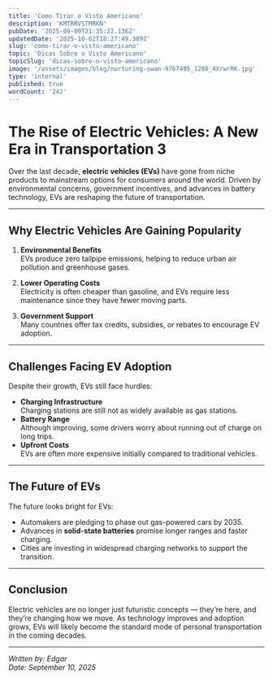 ```yaml
---
title: 'Como Tirar o Visto Americano'
description: 'KMTRRVSTMRKN'
pubDate: '2025-09-09T21:35:22.136Z'
updatedDate: '2025-10-02T18:27:49.389Z'
slug: 'como-tirar-o-visto-americano'
topic: 'Dicas Sobre o Visto Americano'
topicSlug: 'dicas-sobre-o-visto-americano'
image: '/assets/images/blog/nurturing-swan-9767495_1280_4XrwrRK.jpg'
type: 'internal'
published: true
wordCount: '242'
---
```


# The Rise of Electric Vehicles: A New Era in Transportation 3

Over the last decade, **electric vehicles (EVs)** have gone from niche products to mainstream options for consumers around the world. Driven by environmental concerns, government incentives, and advances in battery technology, EVs are reshaping the future of transportation.

---

## Why Electric Vehicles Are Gaining Popularity

1. **Environmental Benefits**  
   EVs produce zero tailpipe emissions, helping to reduce urban air pollution and greenhouse gases.

2. **Lower Operating Costs**  
   Electricity is often cheaper than gasoline, and EVs require less maintenance since they have fewer moving parts.

3. **Government Support**  
   Many countries offer tax credits, subsidies, or rebates to encourage EV adoption.

---

## Challenges Facing EV Adoption

Despite their growth, EVs still face hurdles:

- **Charging Infrastructure**  
  Charging stations are still not as widely available as gas stations.
- **Battery Range**  
  Although improving, some drivers worry about running out of charge on long trips.
- **Upfront Costs**  
  EVs are often more expensive initially compared to traditional vehicles.

---

## The Future of EVs

The future looks bright for EVs:

- Automakers are pledging to phase out gas-powered cars by 2035.
- Advances in **solid-state batteries** promise longer ranges and faster charging.
- Cities are investing in widespread charging networks to support the transition.

---

## Conclusion

Electric vehicles are no longer just futuristic concepts — they’re here, and they’re changing how we move. As technology improves and adoption grows, EVs will likely become the standard mode of personal transportation in the coming decades.

---

_Written by: Edgar_  
_Date: September 10, 2025_
